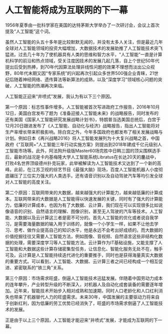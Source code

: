 # 人工智能将成为互联网的下一幕

1956年夏季由一批科学家在美国的达特茅斯大学举办了一次研讨会，会议上首次提及“人工智能”这个词。

虽然人工智能的头五十多年是比较默默无闻的，并没有太多人关注，但是最近几年全球对人工智能领域的投资大幅增加，大数据技术的发展助推了人工智能技术突飞猛进。过去几十年为了使机器具有人类的思维和智力水平，“人工智能”一直是计算机科学的前沿和热点领域，受关注度因技术的发展几起几落，自上个世纪50年代提出后受到热捧，到70年代因算法处理非线性问题的效果不理想而淡出公众视野，80年代末期又因“专家系统”的兴起再次引起众多世界500强企业青睐，21世纪后随着神经网络、遗传算法等新算法的成熟，以及“深度学习”领域核心问题的突破，人工智能的热潮再次来临。

人工智能正迎来“井喷式”发展，我认为有以下三个原因。

第一个原因：标志性事件增多。人工智能被首次写进政府工作报告，2016年10月12日，美国白宫发布了题为《准备迎接人工智能未来》的战略报告，同时发布的还有美国《国家人工智能研究发展战略计划书》，特朗普当选美国总统后，白宫于12月20日跟进发布了《人工智能、自动化与经济》战略报告，指出人工智能将对生产率增长带来积极影响。除白宫之外，今年多国政府也都发布了相关发展战略与计划。例如日本《再兴战略2016》将人工智能发展列为十大复兴战略之首，中国政府《“互联网+”人工智能三年行动实施方案》则提出到2018年建成千亿元级别人工智能市场等。此外，阿法狗升级版Master60场完胜中日韩三国的顶尖围棋选手后，最新的战况是卡内基梅隆大学人工智能系统Libratus在长达20天的鏖战中，打败4名世界顶级德州扑克玩家，此举被解读为人工智能技术又达到了一个新的高峰。此前，在江苏卫视的综艺节目《最强大脑》现场，百度人工智能机器人小度彻底碾压了三位实力强大的人类选手。还有语音识别以及自动驾驶汽车等均引发全球对人工智能的高度关注。

第二个原因：互联网带来的大数据，越来越强大的计算能力，越来越低廉的计算成本。互联网带来的大数据是人工智能得以快速发展的关键，同时有了强大的计算能力，低廉的计算成本，也因为有了大数据、云计算，我们现在可以实现很多比如说像语音的识别、自然语言的理解、图像识别，甚至无人驾驶的汽车等技术。人工智能、大数据以及云计算这三者是密不可分的。首先人工智能的优化或者说自我学习，是需要海量数据的输入用于训练的，就像一个小学生一样，如果不让他去学习、思考、做作业提高自己的知识水平，他是永远不会考出好成绩的。而大数据的价值挖掘往往又需要人工智能方法，例如图像、音视频、自然语言这些非结构化数据的处理，需要深度学习等人工智能方法。云计算作为IT基础设施，又能支撑了人工智能和大数据这些计算存储密集型任务，让信息化、智能化服务无处不在，触手可及。云计算是人工智能持续迭代进化的重要推手，同时也是获得海量真实大数据的重要方式。可以看到，人工智能、大数据、云计算三者之间已经构成一个相互促进、紧密联系的“铁三角”关系。

第三个原因：市场需求旺盛，倒逼人工智能技术迅猛发展。伴随着中国劳动力成本的连年攀升，产业转型升级的不断深入，对机器人及自动化成套装备的需要逐年增加。近年来，智能技术开始步入相对成熟和加速期，同时人口老龄化和人口红利消失也带来了机器替代人力的旺盛需求。未来30年，中国发展的主要驱动力将来自于创新红利，因为低廉的劳工优势已经消失了，旺盛的市场需求倒逼了人工智能技术的发展。

正是由于以上三个原因，人工智能才能迎来“井喷式”发展，才能成为互联网的下一幕。